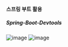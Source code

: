 #### 스프링 부트 활용
##### Spring-Boot-Devtools
![image](https://user-images.githubusercontent.com/40969203/109512512-860d8880-7ae7-11eb-81f7-17af1310dff1.png)
![image](https://user-images.githubusercontent.com/40969203/109512523-886fe280-7ae7-11eb-8a42-46e92c00e6bf.png)

